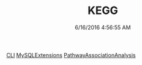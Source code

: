 ﻿---
title: KEGG
date: 6/16/2016 4:56:55 AM
---

[CLI](T-KEGG.CLI.html)
[MySQLExtensions](T-KEGG.MySQLExtensions.html)
[PathwayAssociationAnalysis](T-KEGG.PathwayAssociationAnalysis.html)
